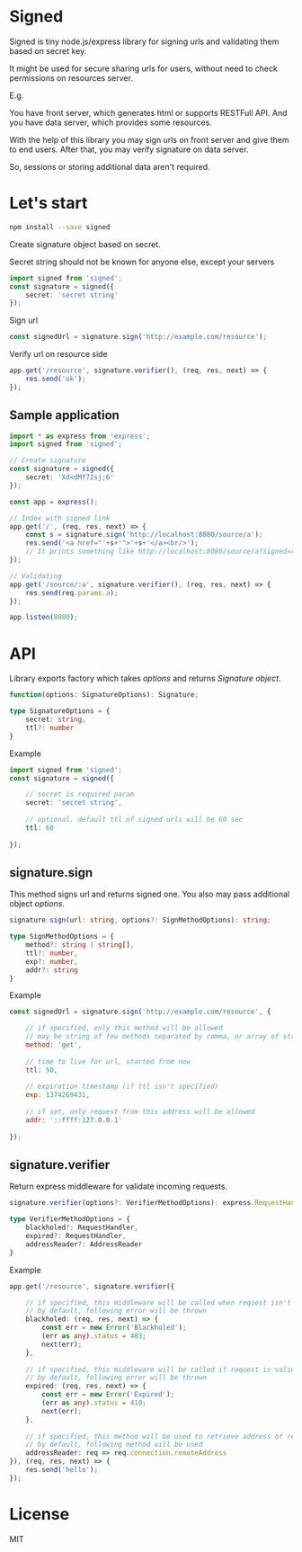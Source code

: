 Signed
======

Signed is tiny node.js/express library for signing urls and validating them based on secret key.

It might be used for secure sharing urls for users, without need to check permissions on resources server.

E.g.

You have front server, which generates html or supports RESTFull API. And you have data server, which provides some resources.

With the help of this library you may sign urls on front server and give them to end users. After that, you may verify signature on data server.

So, sessions or storing additional data aren't required.

Let's start
===========

```bash
npm install --save signed
```

Create signature object based on secret.

Secret string should not be known for anyone else, except your servers

```ts
import signed from 'signed';
const signature = signed({
    secret: 'secret string'
});
```

Sign url

```ts
const signedUrl = signature.sign('http://example.com/resource');
```

Verify url on resource side

```ts
app.get('/resource', signature.verifier(), (req, res, next) => {
    res.send('ok');
});
```

Sample application
------------------

```ts
import * as express from 'express';
import signed from 'signed';

// Create signature
const signature = signed({
    secret: 'Xd<dMf72sj;6'
});

const app = express();

// Index with signed link
app.get('/', (req, res, next) => {
    const s = signature.sign('http://localhost:8080/source/a');
    res.send('<a href="'+s+'">'+s+'</a><br/>');
    // It prints something like http://localhost:8080/source/a?signed=r:1422553972;e8d071f5ae64338e3d3ac8ff0bcc583b
});

// Validating
app.get('/source/:a', signature.verifier(), (req, res, next) => {
    res.send(req.params.a);
});

app.listen(8080);
```

API
===

Library exports factory which takes _options_ and returns _Signature object_.

```ts
function(options: SignatureOptions): Signature; 
```

```ts
type SignatureOptions = {
    secret: string,
    ttl?: number
}
```

Example

```ts
import signed from 'signed';
const signature = signed({

    // secret is required param
    secret: 'secret string',
        
    // optional. default ttl of signed urls will be 60 sec
    ttl: 60
    
});
```

signature.sign
--------------

This method signs url and returns signed one. You also may pass additional object _options_.

```ts
signature.sign(url: string, options?: SignMethodOptions): string;
```

```ts
type SignMethodOptions = {
    method?: string | string[],
    ttl?: number,
    exp?: number,
    addr?: string
}
```

Example

```js
const signedUrl = signature.sign('http://example.com/resource', {

    // if specified, only this method will be allowed
    // may be string of few methods separated by comma, or array of strings
    method: 'get',
        
    // time to live for url, started from now
    ttl: 50,
        
    // expiration timestamp (if ttl isn't specified)
    exp: 1374269431,
        
    // if set, only request from this address will be allowed
    addr: '::ffff:127.0.0.1'
    
});
```

signature.verifier
------------------

Return express middleware for validate incoming requests.

```ts
signature.verifier(options?: VerifierMethodOptions): express.RequestHandler;
```

```ts
type VerifierMethodOptions = {
    blackholed?: RequestHandler,
    expired?: RequestHandler,
    addressReader?: AddressReader
}
```

Example

```ts
app.get('/resource', signature.verifier({

    // if specified, this middleware will be called when request isn't valid
    // by default, following error will be thrown
    blackholed: (req, res, next) => {
        const err = new Error('Blackholed');
        (err as any).status = 403;
        next(err);
    },
    
    // if specified, this middleware will be called if request is valid, but it's been expired
    // by default, following error will be thrown
    expired: (req, res, next) => {
        const err = new Error('Expired');
        (err as any).status = 410;
        next(err);
    },
    
    // if specified, this method will be used to retrieve address of remote client
    // by default, following method will be used
    addressReader: req => req.connection.remoteAddress
}), (req, res, next) => {
    res.send('hello');
});
```

License
=======

MIT
